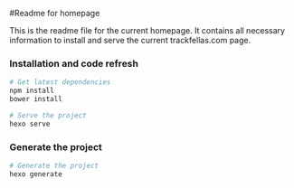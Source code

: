 #Readme for homepage

This is the readme file for the current homepage. It contains all necessary information to install and serve the current trackfellas.com page.

### Installation and code refresh

```sh
# Get latest dependencies
npm install
bower install

# Serve the project
hexo serve
```

### Generate the project

```sh
# Generate the project
hexo generate
```


